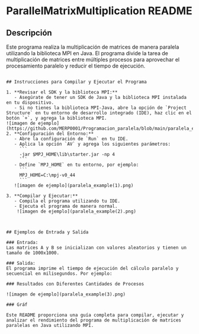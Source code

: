 # ParallelMatrixMultiplication README

## Descripción

Este programa realiza la multiplicación de matrices de manera paralela utilizando la biblioteca MPI en Java. El programa divide la tarea de multiplicación de matrices entre múltiples procesos para aprovechar el procesamiento paralelo y reducir el tiempo de ejecución.

```

## Instrucciones para Compilar y Ejecutar el Programa

1. **Revisar el SDK y la biblioteca MPI:**
   - Asegúrate de tener un SDK de Java y la biblioteca MPI instalada en tu dispositivo.
   - Si no tienes la biblioteca MPI-Java, abre la opción de `Project Structure` en tu entorno de desarrollo integrado (IDE), haz clic en el botón `+`, y agrega la biblioteca MPI.
![imagen de ejemplo](https://github.com/MERP0001/Programacion_paralela/blob/main/paralela_example(1).png)
2. **Configuración del Entorno:**
   - Abre la configuración de `Run` en tu IDE.
   - Aplica la opción `AV` y agrega los siguientes parámetros:
     ```
     -jar $MPJ_HOME\lib\starter.jar -np 4
     ```
   - Define `MPJ_HOME` en tu entorno, por ejemplo:
     ```
     MPJ_HOME=C:\mpj-v0_44
     ```
   ![imagen de ejemplo](paralela_example(1).png)

3. **Compilar y Ejecutar:**
   - Compila el programa utilizando tu IDE.
   - Ejecuta el programa de manera normal.
    ![imagen de ejemplo](paralela_example(2).png)



## Ejemplos de Entrada y Salida

### Entrada:
Las matrices A y B se inicializan con valores aleatorios y tienen un tamaño de 1000x1000.

### Salida:
El programa imprime el tiempo de ejecución del cálculo paralelo y secuencial en milisegundos. Por ejemplo:

### Resultados con Diferentes Cantidades de Procesos

![imagen de ejemplo](paralela_example(3).png)

### Gráf

Este README proporciona una guía completa para compilar, ejecutar y analizar el rendimiento del programa de multiplicación de matrices paralelas en Java utilizando MPI.
